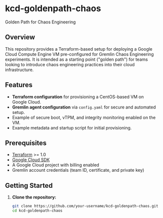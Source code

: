 # kcd-goldenpath-chaos

Golden Path for Chaos Engineering

## Overview

This repository provides a Terraform-based setup for deploying a Google Cloud Compute Engine VM pre-configured for Gremlin Chaos Engineering experiments. It is intended as a starting point ("golden path") for teams looking to introduce chaos engineering practices into their cloud infrastructure.

## Features

- **Terraform configuration** for provisioning a CentOS-based VM on Google Cloud.
- **Gremlin agent configuration** via `config.yaml` for secure and automated setup.
- Example of secure boot, vTPM, and integrity monitoring enabled on the VM.
- Example metadata and startup script for initial provisioning.

## Prerequisites

- [Terraform](https://www.terraform.io/downloads.html) >= 1.0
- [Google Cloud SDK](https://cloud.google.com/sdk/docs/install)
- A Google Cloud project with billing enabled
- Gremlin account credentials (team ID, certificate, and private key)

## Getting Started

1. **Clone the repository:**
   ```sh
   git clone https://github.com/your-username/kcd-goldenpath-chaos.git
   cd kcd-goldenpath-chaos